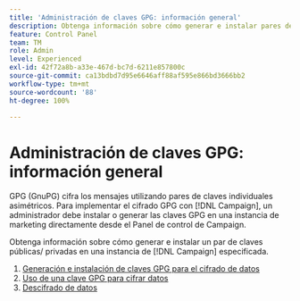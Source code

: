 ```yaml
---
title: 'Administración de claves GPG: información general'
description: Obtenga información sobre cómo generar e instalar pares de claves públicas/ privadas en una instancia de  [!DNL Campaign]  especificada.
feature: Control Panel
team: TM
role: Admin
level: Experienced
exl-id: 42f72a8b-a33e-467d-bc7d-6211e857800c
source-git-commit: ca13bdbd7d95e6646aff88af595e866bd3666bb2
workflow-type: tm+mt
source-wordcount: '88'
ht-degree: 100%

---
```


# Administración de claves GPG: información general

GPG (GnuPG) cifra los mensajes utilizando pares de claves individuales asimétricos. Para implementar el cifrado GPG con [!DNL Campaign], un administrador debe instalar o generar las claves GPG en una instancia de marketing directamente desde el Panel de control de Campaign.

Obtenga información sobre cómo generar e instalar un par de claves públicas/ privadas en una instancia de [!DNL Campaign] especificada.

1. [Generación e instalación de claves GPG para el cifrado de datos](./generate-and-install-gpg-keys.md)
2. [Uso de una clave GPG para cifrar datos](./use-a-gpg-key-to-encrypt-data.md)
3. [Descifrado de datos](./decrypt-data.md)
